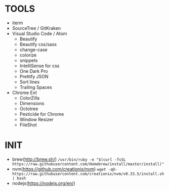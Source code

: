 # TOOLS
  - iterm
  - SourceTree / GitKraken
  - Visual Studio Code / Atom
    - Beautify
    - Beautify css/sass
    - change-case
    - colorize
    - snippets
    - IntelliSense for css
    - One Dark Pro
    - Prettify JSON
    - Sort lines
    - Trailing Spaces
  - Chrome Ext
    - ColorZilla
    - Dimensions
    - Octotree
    - Pesticide for Chrome
    - Window Resizer
    - FileShot

# INIT
  - brew(http://brew.sh/)
  `/usr/bin/ruby -e "$(curl -fsSL https://raw.githubusercontent.com/Homebrew/install/master/install)"`
  - nvm(https://github.com/creationix/nvm)
  `wget -qO- https://raw.githubusercontent.com/creationix/nvm/v0.33.5/install.sh | bash`
  - nodejs(https://nodejs.org/en/)
